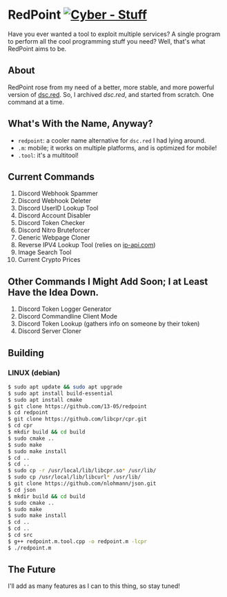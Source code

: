 # RedPoint [![Cyber - Stuff](https://img.shields.io/badge/Cyber-Stuff-indianred)](https://13-05.github.io)
Have you ever wanted a tool to exploit multiple services? A single program to perform all the cool programming stuff you need? Well, that's what RedPoint aims to be.

## About
RedPoint rose from my need of a better, more stable, and more powerful version of [dsc.red](https://github.com/13-05/discord.RED). So, I archived *dsc.red*, and started from scratch. One command at a time.

## What's With the Name, Anyway?
- `redpoint`: a cooler name alternative for `dsc.red` I had lying around.
- `.m`: mobile; it works on multiple platforms, and is optimized for mobile!
- `.tool`: it's a multitool!

## Current Commands
1) Discord Webhook Spammer
2) Discord Webhook Deleter
3) Discord UserID Lookup Tool
4) Discord Account Disabler
5) Discord Token Checker
6) Discord Nitro Bruteforcer
7) Generic Webpage Cloner
8) Reverse IPV4 Lookup Tool (relies on [ip-api.com](https://ip-api.com))
9) Image Search Tool
10) Current Crypto Prices

## Other Commands I Might Add Soon; I at Least Have the Idea Down.
1) Discord Token Logger Generator
2) Discord Commandline Client Mode
3) Discord Token Lookup (gathers info on someone by their token)
4) Discord Server Cloner

## Building
### LINUX (debian)
```bash
$ sudo apt update && sudo apt upgrade
$ sudo apt install build-essential
$ sudo apt install cmake
$ git clone https://github.com/13-05/redpoint
$ cd redpoint
$ git clone https://github.com/libcpr/cpr.git
$ cd cpr
$ mkdir build && cd build
$ sudo cmake ..
$ sudo make
$ sudo make install
$ cd ..
$ cd ..
$ sudo cp -r /usr/local/lib/libcpr.so* /usr/lib/
$ sudo cp /usr/local/lib/libcurl* /usr/lib/
$ git clone https://github.com/nlohmann/json.git
$ cd json
$ mkdir build && cd build
$ sudo cmake ..
$ sudo make
$ sudo make install
$ cd ..
$ cd ..
$ cd src
$ g++ redpoint.m.tool.cpp -o redpoint.m -lcpr
$ ./redpoint.m
```

## The Future
I'll add as many features as I can to this thing, so stay tuned!

